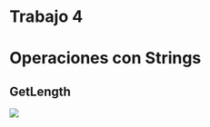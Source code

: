# Trabajo 4
# Operaciones con Strings

## GetLength
<img src="https://raw.githubusercontent.com/darionahuelgatica/SSL/master/SVG/TP4GetLengthSVG.svg?sanitize=true">
